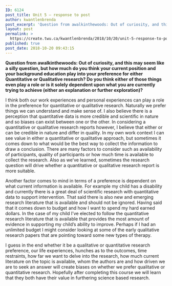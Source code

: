 ```yaml
---
ID: 6124
post_title: Unit 5 – response to post
author: kwantlenbrenda
post_excerpt: 'Question from awalkinthewoods: Out of curiosity, and this may seem like a silly question, but how much do you think your current position and your background education play into your preference for either Quantitative or Qualitative research? Do you think either of those things even play a role or is it solely dependent upon what &hellip; <p><a href="https://create.twu.ca/kwantlenbrenda/2018/10/20/unit-5-response-to-post/">Continue reading<span> "Unit 5 &ndash; response to post"</span></a></p>'
layout: post
permalink: >
  https://create.twu.ca/kwantlenbrenda/2018/10/20/unit-5-response-to-post/
published: true
post_date: 2018-10-20 09:43:15
---
```

<strong>Question from awalkinthewoods: Out of curiosity, and this may seem like a silly question, but how much do you think your current position and your background education play into your preference for either Quantitative or Qualitative research? Do you think either of those things even play a role or is it solely dependent upon what you are currently trying to achieve (either an explanation or further exploration)?</strong>

I think both our work experiences and personal experiences can play a role in the preference for quantitative or qualitative research. Naturally we prefer things we can understand and make sense of. I also believe there is a perception that quantitative data is more credible and scientific in nature and so biases can exist between one or the other. In considering a quantitative or qualitative research reports however, I believe that either or can be credible in nature and differ in quality. In my own work context I can see value in either a quantitative or qualitative approach, but sometimes it comes down to what would be the best way to collect the information to draw a conclusion. There are many factors to consider such as availability of participants, quality of participants or how much time is available to collect the research. Also as we&#8217;ve learned, sometimes the research question will drive whether a quantitative or qualitative research report is more suitable.

Another factor comes to mind in terms of a preference is dependent on what current information is available. For example my child has a disability and currently there is a great deal of scientific research with quantitative data to support intervention. That said there is also new and emerging research literature that is available and should not be ignored. Having said that it comes down to budget and how I want to spend my hard earned dollars. In the case of my child I&#8217;ve elected to follow the quantitative research literature that is available that provides the most amount of evidence in supporting my child&#8217;s ability to improve. Perhaps if I had an unlimited budget I might consider looking at some of the early qualitative research papers that are pointing toward some new types of therapy.

I guess in the end whether it be a qualitative or quantitative research preference, our life experiences, hunches as to the outcomes, time restraints, how far we want to delve into the research, how much current literature on the topic is available, whom the authors are and how driven we are to seek an answer will create biases on whether we prefer qualitative or quantitative research. Hopefully after completing this course we will learn that they both have their value in furthering science based research.